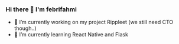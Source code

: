 ### Hi there 👋 I'm febrifahmi

- 🔭 I’m currently working on my project Rippleet (we still need CTO though..)
- 🌱 I’m currently learning React Native and Flask
<!--
**febrifahmi/febrifahmi** is a ✨ _special_ ✨ repository because its `README.md` (this file) appears on your GitHub profile.

Here are some ideas to get you started:

- 🔭 I’m currently working on ...
- 🌱 I’m currently learning ...
- 👯 I’m looking to collaborate on ...
- 🤔 I’m looking for help with ...
- 💬 Ask me about ...
- 📫 How to reach me: ...
- 😄 Pronouns: ...
- ⚡ Fun fact: ...
-->
